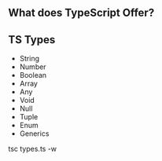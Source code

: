 ## What does TypeScript Offer?

## TS Types
- String
- Number 
- Boolean
- Array
- Any
- Void
- Null
- Tuple
- Enum
- Generics

tsc types.ts -w